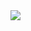 <img align="right" src="https://github-readme-stats.vercel.app/api?username=rpeng666&show_icons=true&icon_color=CE1D2D&text_color=718096&bg_color=ffffff&hide_title=true" />
